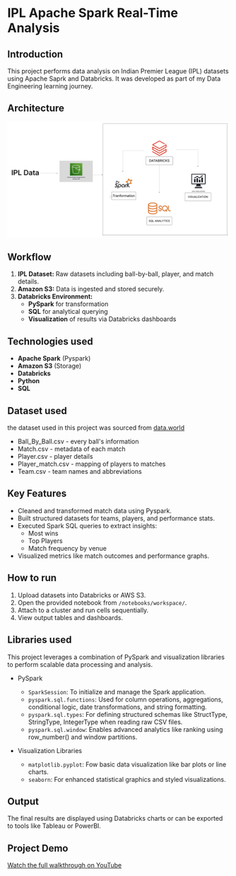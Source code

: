 # IPL Apache Spark Real-Time Analysis

## Introduction 
This project performs data analysis on Indian Premier League (IPL) datasets using Apache Saprk and Databricks. It was developed as part of my Data Engineering learning journey. 

## Architecture
![Project Architecture: ](Architecture.jpeg)

## Workflow
1. **IPL Dataset:** Raw datasets including ball-by-ball, player, and match details.
2. **Amazon S3:** Data is ingested and stored securely.
3. **Databricks Environment:**
      - **PySpark** for transformation
      - **SQL** for analytical querying
      - **Visualization** of results via Databricks dashboards

## Technologies used
- **Apache Spark** (Pyspark)
- **Amazon S3** (Storage)
- **Databricks**
- **Python**
- **SQL**

## Dataset used
the dataset used in this project was sourced from [data.world](https://data.world/raghu543/ipl-data-till-2017)
* Ball_By_Ball.csv - every ball's information
* Match.csv - metadata of each match
* Player.csv - player details
* Player_match.csv - mapping of players to matches
* Team.csv - team names and abbreviations

## Key Features

- Cleaned and transformed match data using Pyspark.
- Built structured datasets for teams, players, and performance stats.
- Executed Spark SQL queries to extract insights:
    * Most wins
    * Top Players
    * Match frequency by venue
- Visualized metrics like match outcomes and performance graphs.

## How to run
1. Upload datasets into Databricks or AWS S3.
2. Open the provided notebook from `/notebooks/workspace/`.
3. Attach to a cluster and run cells sequentially.
4. View output tables and dashboards.

## Libraries used
This project leverages a combination of PySpark and visualization libraries to perform scalable data processing and analysis.

* PySpark
  - `SparkSession`: To initialize and manage the Spark application.
  - `pyspark.sql.functions`: Used for column operations, aggregations, conditional logic, date transformations, and string formatting.
  - `pyspark.sql.types`: For defining structured schemas like StructType, StringType, IntegerType when reading raw CSV files.
  - `pyspark.sql.window`: Enables advanced analytics like ranking using row_number() and window partitions.

* Visualization Libraries
  - `matplotlib.pyplot`: Fow basic data visualization like bar plots or line charts.
  - `seaborn`: For enhanced statistical graphics and styled visualizations.


## Output
The final results are displayed using Databricks charts or can be exported to tools like Tableau or PowerBI. 

## Project Demo
[Watch the full walkthrough on YouTube](https://youtu.be/BplAB2eHZoA)
